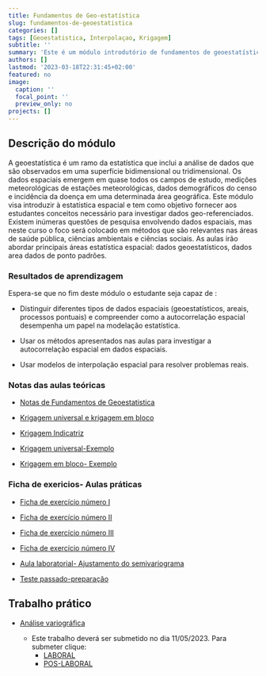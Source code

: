 ```yaml
---
title: Fundamentos de Geo-estatística
slug: fundamentos-de-geoestatistica
categories: []
tags: [Geoestatistica, Interpolaçao, Krigagem]
subtitle: ''
summary: 'Este é um módulo introdutório de fundamentos de geoestatística para estudantes de licenciatura em Estatística'
authors: []
lastmod: '2023-03-18T22:31:45+02:00'
featured: no
image:
  caption: ''
  focal_point: ''
  preview_only: no
projects: []
---
```


## Descrição do módulo

A geoestatística é um ramo da estatística que inclui a análise de dados que são observados em uma superfície bidimensional ou tridimensional. Os dados espaciais emergem em quase todos os campos de estudo, medições meteorológicas de estações meteorológicas, dados demográficos do censo e incidência da doença em uma determinada área geográfica. Este módulo visa introduzir à estatística espacial e tem como objetivo fornecer aos estudantes conceitos  necessário para investigar dados  geo-referenciados. Existem inúmeras questões de pesquisa envolvendo dados espaciais, mas neste curso o foco será colocado em métodos que são relevantes nas áreas de saúde pública, ciências ambientais e ciências sociais. As aulas irão abordar principais áreas estatística espacial: dados geoestatísticos, dados area dados de ponto padrões.


### Resultados de aprendizagem

Espera-se que no fim deste módulo o estudante seja capaz de :

- Distinguir diferentes tipos de dados espaciais (geoestatísticos, areais, processos pontuais) e compreender como a autocorrelação espacial desempenha um papel na modelação estatística.

- Usar os métodos apresentados nas aulas para investigar a autocorrelação espacial em dados espaciais.

- Usar modelos de interpolação espacial para resolver problemas reais. 


### Notas das aulas teóricas

- [Notas de Fundamentos de Geoestatistica](FG2019.pdf)

- [Krigagem universal e krigagem em bloco](Krigagem_Universal.pdf)

- [Krigagem Indicatriz](Krigagem_Indicatriz.pdf)

- [Krigagem universal-Exemplo](Krigagem_Universal_Exemplo.pdf)

- [Krigagem em bloco- Exemplo](Exemplo_Krigagem_Bloco.pdf)



### Ficha de exericios- Aulas práticas

- [Ficha de exercício número I](Ficha1.pdf)

- [Ficha de exercício número II](Exercícios_FG.pdf)

- [Ficha de exercício número III](Krigagem_exercicios.pdf)

- [Ficha de exercício número IV](Krigagem_pratica.pdf)

- [Aula laboratorial- Ajustamento do semivariograma](AULA_PRATICA_LAB_FG.R)

- [Teste passado-preparação](Teste2.pdf)


## Trabalho prático

- [Análise variográfica](Trabalho_praticoI.pdf)
  
  - Este trabalho deverá ser submetido no dia 11/05/2023. Para submeter clique:
     - [LABORAL](https://www.dropbox.com/request/fLrNLc426bJ2rN540wzq)
     - [POS-LABORAL](https://www.dropbox.com/request/M7zcySeEpW1jEMBxxRjJ)
  









